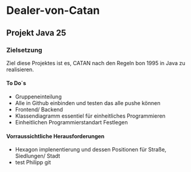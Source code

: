 # Dealer-von-Catan
## Projekt Java 25
### Zielsetzung
Ziel diese Projektes ist es, CATAN nach den Regeln bon 1995 in Java zu realisieren.

#### To Do´s

 - Gruppeneinteilung
 - Alle in Github einbinden und testen das alle pushe können
 - Frontend/ Backend
 - Klassendiagramm essentiel für einheitliches Programmieren
 - Einheitlichen Programmierstandart Festlegen

#### Vorraussichtliche Herausforderungen

  - Hexagon implenentierung und dessen Positionen für Straße, Siedlungen/ Stadt
  - test Philipp git
  
  
